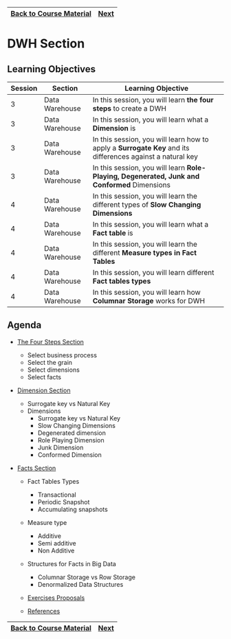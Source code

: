 | [Back to Course Material](../../README.md)  | [Next](./01-DWH-Concepts.md) |
| :---------|---------: |

# DWH Section

## Learning Objectives

Session | Section | Learning Objective
---------|----------|---------
 3 | Data Warehouse | In this session, you will learn **the four steps** to create a DWH
 3 | Data Warehouse | In this session, you will learn what a **Dimension** is
 3 | Data Warehouse | In this session, you will learn how to apply a **Surrogate Key** and its differences against a natural key
 3 | Data Warehouse | In this session, you will learn **Role-Playing, Degenerated, Junk and Conformed** Dimensions
 4 | Data Warehouse | In this session, you will learn the different types of **Slow Changing Dimensions**
 4 | Data Warehouse | In this session, you will learn what a **Fact table** is
 4 | Data Warehouse | In this session, you will learn the different **Measure types in Fact Tables**
 4 | Data Warehouse | In this session, you will learn different **Fact tables types**
 4 | Data Warehouse | In this session, you will learn how **Columnar Storage** works for DWH


## Agenda

- [The Four Steps Section](./01-DWH-Concepts.md)
  - Select business process
  - Select the grain
  - Select dimensions
  - Select facts


- [Dimension Section](./02-DWH-Dimensions.md)
  - Surrogate key vs Natural Key
  - Dimensions
    - Surrogate key vs Natural Key
    - Slow Changing Dimensions
    - Degenerated dimension
    - Role Playing Dimension
    - Junk Dimension
    - Conformed Dimension
  
- [Facts Section](./03-DWH-Facts.md)
  - Fact Tables Types
    - Transactional
    - Periodic Snapshot
    - Accumulating snapshots

  - Measure type
    - Additive
    - Semi additive
    - Non Additive
  
  - Structures for Facts in Big Data
    - Columnar Storage vs Row Storage
    - Denormalized Data Structures
  
  - [Exercises Proposals](./04-DWH-References.md)
  
  - [References](./05-DWH-References.md)

| [Back to Course Material](../../README.md)  | [Next](./01-DWH-Concepts.md) |
| :---------|---------: |